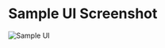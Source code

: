 # Sample UI Screenshot

![Sample UI](https://bitbucket.org/ZelalemW/dogs-bread/maps/master/public/sample-ui-screenshot.JPG)

